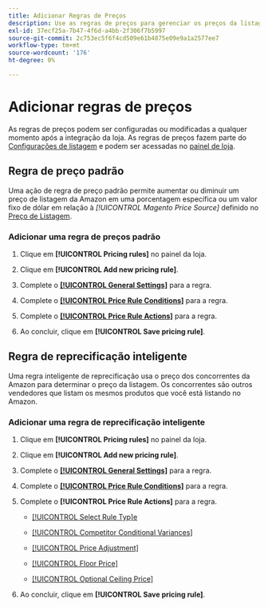 ```yaml
---
title: Adicionar Regras de Preços
description: Use as regras de preços para gerenciar os preços da listagem no Amazon Marketplace para o catálogo de produtos do Commerce.
exl-id: 37ecf25a-7b47-4f6d-a4bb-2f306f7b5997
source-git-commit: 2c753ec5f6f4cd509e61b4875e09e9a1a2577ee7
workflow-type: tm+mt
source-wordcount: '176'
ht-degree: 0%

---
```


# Adicionar regras de preços

As regras de preços podem ser configuradas ou modificadas a qualquer momento após a integração da loja. As regras de preços fazem parte do [Configurações de listagem](./listing-settings.md) e podem ser acessadas no [painel de loja](./amazon-store-dashboard.md).

## Regra de preço padrão

Uma ação de regra de preço padrão permite aumentar ou diminuir um preço de listagem da Amazon em uma porcentagem específica ou um valor fixo de dólar em relação à **[!UICONTROL Magento Price Source*]* definido no [Preço de Listagem](./listing-price.md).

### Adicionar uma regra de preços padrão

1. Clique em **[!UICONTROL Pricing rules]** no painel da loja.

1. Clique em **[!UICONTROL Add new pricing rule]**.

1. Complete o **[[!UICONTROL General Settings]](./pricing-rule-general-settings.md)** para a regra.

1. Complete o **[[!UICONTROL Price Rule Conditions]](./pricing-rule-conditions.md)** para a regra.

1. Complete o **[[!UICONTROL Price Rule Actions]](./standard-price-rules.md)** para a regra.

1. Ao concluir, clique em **[!UICONTROL Save pricing rule]**.

## Regra de reprecificação inteligente

Uma regra inteligente de reprecificação usa o preço dos concorrentes da Amazon para determinar o preço da listagem. Os concorrentes são outros vendedores que listam os mesmos produtos que você está listando no Amazon.

### Adicionar uma regra de reprecificação inteligente

1. Clique em **[!UICONTROL Pricing rules]** no painel da loja.

1. Clique em **[!UICONTROL Add new pricing rule]**.

1. Complete o **[[!UICONTROL General Settings]](./pricing-rule-general-settings.md)** para a regra.

1. Complete o **[[!UICONTROL Price Rule Conditions]](./pricing-rule-conditions.md)** para a regra.

1. Complete o **[!UICONTROL Price Rule Actions]** para a regra.

   - [[!UICONTROL Select Rule Typ]e](./intelligent-repricing-rules.md)

   - [[!UICONTROL Competitor Conditional Variances]](./competitor-conditional-variances.md)

   - [[!UICONTROL Price Adjustment]](./price-adjustment.md)

   - [[!UICONTROL Floor Price]](./floor-price.md)

   - [[!UICONTROL Optional Ceiling Price]](./optional-ceiling-price.md)

1. Ao concluir, clique em **[!UICONTROL Save pricing rule]**.
